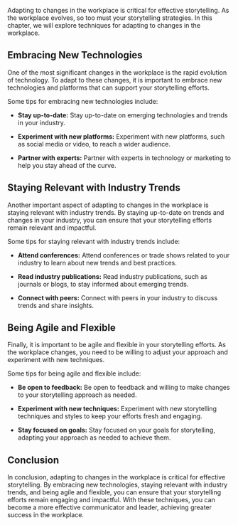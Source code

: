 
Adapting to changes in the workplace is critical for effective storytelling. As the workplace evolves, so too must your storytelling strategies. In this chapter, we will explore techniques for adapting to changes in the workplace.

Embracing New Technologies
--------------------------

One of the most significant changes in the workplace is the rapid evolution of technology. To adapt to these changes, it is important to embrace new technologies and platforms that can support your storytelling efforts.

Some tips for embracing new technologies include:

* **Stay up-to-date:** Stay up-to-date on emerging technologies and trends in your industry.

* **Experiment with new platforms:** Experiment with new platforms, such as social media or video, to reach a wider audience.

* **Partner with experts:** Partner with experts in technology or marketing to help you stay ahead of the curve.

Staying Relevant with Industry Trends
-------------------------------------

Another important aspect of adapting to changes in the workplace is staying relevant with industry trends. By staying up-to-date on trends and changes in your industry, you can ensure that your storytelling efforts remain relevant and impactful.

Some tips for staying relevant with industry trends include:

* **Attend conferences:** Attend conferences or trade shows related to your industry to learn about new trends and best practices.

* **Read industry publications:** Read industry publications, such as journals or blogs, to stay informed about emerging trends.

* **Connect with peers:** Connect with peers in your industry to discuss trends and share insights.

Being Agile and Flexible
------------------------

Finally, it is important to be agile and flexible in your storytelling efforts. As the workplace changes, you need to be willing to adjust your approach and experiment with new techniques.

Some tips for being agile and flexible include:

* **Be open to feedback:** Be open to feedback and willing to make changes to your storytelling approach as needed.

* **Experiment with new techniques:** Experiment with new storytelling techniques and styles to keep your efforts fresh and engaging.

* **Stay focused on goals:** Stay focused on your goals for storytelling, adapting your approach as needed to achieve them.

Conclusion
----------

In conclusion, adapting to changes in the workplace is critical for effective storytelling. By embracing new technologies, staying relevant with industry trends, and being agile and flexible, you can ensure that your storytelling efforts remain engaging and impactful. With these techniques, you can become a more effective communicator and leader, achieving greater success in the workplace.

